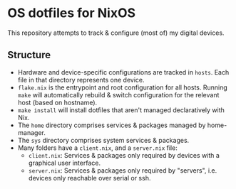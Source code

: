 # OS dotfiles for NixOS

This repository attempts to track & configure (most of) my digital devices.

## Structure

- Hardware and device-specific configurations are tracked in `hosts`. Each file in that directory represents one device.
- `flake.nix` is the entrypoint and root configuration for all hosts. Running `make` will automatically rebuild & switch configuration for the relevant host (based on hostname).
- `make install` will install dotfiles that aren't managed declaratively with Nix.
- The `home` directory comprises services & packages managed by home-manager.
- The `sys` directory comprises system services & packages.
- Many folders have a `client.nix`, and a `server.nix` file:
    - `client.nix`: Services & packages only required by devices with a graphical user interface.
    - `server.nix`: Services & packages only required by "servers", i.e. devices only reachable over serial or ssh.
